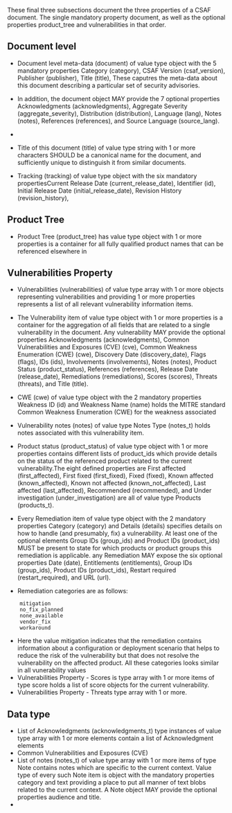 These final three subsections document the three properties of a CSAF document. The single mandatory property document, as well as the optional properties product_tree and vulnerabilities in that order.


## Document level
- Document level meta-data (document) of value type object with the 5 mandatory properties Category (category), CSAF Version (csaf_version), Publisher (publisher), Title (title), These caputres the  meta-data about this document describing a particular set of security advisories.

- In addition, the document object MAY provide the 7 optional properties Acknowledgments (acknowledgments), Aggregate Severity (aggregate_severity), Distribution (distribution), Language (lang), Notes (notes), References (references), and Source Language (source_lang).
- 
- Title of this document (title) of value type string with 1 or more characters SHOULD be a canonical name for the document, and sufficiently unique to distinguish it from similar documents.

- Tracking (tracking) of value type object with the six mandatory propertiesCurrent Release Date (current_release_date), Identifier (id), Initial Release Date (initial_release_date), Revision History (revision_history),


## Product Tree
- Product Tree (product_tree) has value type object with 1 or more properties is a container for all fully qualified product names that can be referenced elsewhere in

## Vulnerabilities Property
- Vulnerabilities (vulnerabilities) of value type array with 1 or more objects representing vulnerabilities and providing 1 or more properties represents a list of all relevant vulnerability information items.

- The Vulnerability item of value type object with 1 or more properties is a container for the aggregation of all fields that are related to a single vulnerability in the document. Any vulnerability MAY provide the optional properties Acknowledgments (acknowledgments), Common Vulnerabilities and Exposures (CVE) (cve), Common Weakness Enumeration (CWE) (cwe), Discovery Date (discovery_date), Flags (flags), IDs (ids), Involvements (involvements), Notes (notes), Product Status (product_status), References (references), Release Date (release_date), Remediations (remediations), Scores (scores), Threats (threats), and Title (title).
- CWE (cwe) of value type object with the 2 mandatory properties Weakness ID (id) and Weakness Name (name) holds the MITRE standard Common Weakness Enumeration (CWE) for the weakness associated
- Vulnerability notes (notes) of value type Notes Type (notes_t) holds notes associated with this vulnerability item.
- Product status (product_status) of value type object with 1 or more properties contains different lists of product_ids which provide details on the status of the referenced product related to the current vulnerability.The eight defined properties are First affected (first_affected), First fixed (first_fixed), Fixed (fixed), Known affected (known_affected), Known not affected (known_not_affected), Last affected (last_affected), Recommended (recommended), and Under investigation (under_investigation) are all of value type Products (products_t).
- Every Remediation item of value type object with the 2 mandatory properties Category (category) and Details (details) specifies details on how to handle (and presumably, fix) a vulnerability. At least one of the optional elements Group IDs (group_ids) and Product IDs (product_ids) MUST be present to state for which products or product groups this remediation is applicable. any Remediation MAY expose the six optional properties Date (date), Entitlements (entitlements), Group IDs (group_ids), Product IDs (product_ids), Restart required (restart_required), and URL (url).
- Remediation categories are as follows: 
```
    mitigation
    no_fix_planned
    none_available
    vendor_fix
    workaround
```
- Here the value mitigation indicates that the remediation contains information about a configuration or deployment scenario that helps to reduce the risk of the vulnerability but that does not resolve the vulnerability on the affected product. All these categories looks similar in all vunerability values
- Vulnerabilities Property - Scores is type array with 1 or more items of type score holds a list of score objects for the current vulnerability.
- Vulnerabilities Property - Threats type array with 1 or more. 





## Data type
- List of Acknowledgments (acknowledgments_t) type instances of value type array with 1 or more elements contain a list of Acknowledgment elements
- Common Vulnerabilities and Exposures (CVE)
- List of notes (notes_t) of value type array with 1 or more items of type Note contains notes which are specific to the current context. Value type of every such Note item is object with the mandatory properties category and text providing a place to put all manner of text blobs related to the current context. A Note object MAY provide the optional properties audience and title.
- 